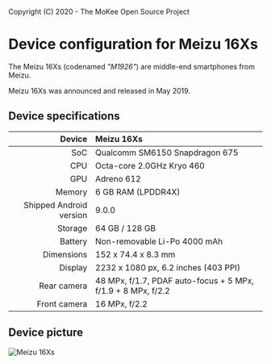 Copyright (C) 2020 - The MoKee Open Source Project

Device configuration for Meizu 16Xs
==============

The Meizu 16Xs (codenamed _"M1926"_) are middle-end smartphones from Meizu.

Meizu 16Xs was announced and released in May 2019.

## Device specifications

| Device       | Meizu 16Xs                             |
| -----------: | :------------------------------------- |
| SoC          | Qualcomm SM6150 Snapdragon 675         |
| CPU          | Octa-core 2.0GHz Kryo 460              |
| GPU          | Adreno 612                             |
| Memory       | 6 GB RAM (LPDDR4X)                     |
| Shipped Android version | 9.0.0                       |
| Storage      | 64 GB / 128 GB                         |
| Battery      | Non-removable Li-Po 4000 mAh           |
| Dimensions   | 152 x 74.4 x 8.3 mm                    |
| Display      | 2232 x 1080 px, 6.2 inches (403 PPI)   |
| Rear camera  | 48 MPx, f/1.7, PDAF auto-focus + 5 MPx, f/1.9 + 8 MPx, f/2.2 |
| Front camera | 16 MPx, f/2.2                          |

## Device picture

![Meizu 16Xs](https://fms.res.meizu.com/dms/2019/06/04/48572d81-d2d5-4e5c-9875-0f5cbfe92c79.png "Meizu 16Xs")
